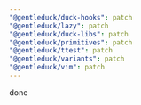 ```yaml
---
"@gentleduck/duck-hooks": patch
"@gentleduck/lazy": patch
"@gentleduck/duck-libs": patch
"@gentleduck/primitives": patch
"@gentleduck/ttest": patch
"@gentleduck/variants": patch
"@gentleduck/vim": patch
---
```


done
